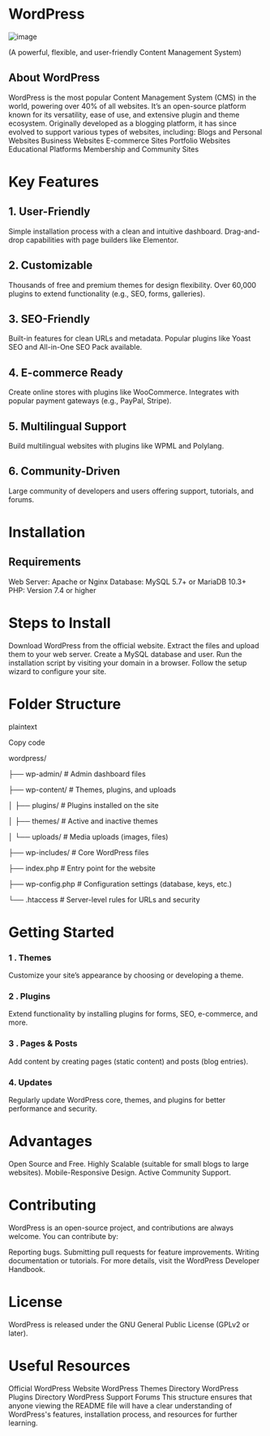 # WordPress

![image](https://github.com/user-attachments/assets/c9982ff1-b21e-4d38-8ad2-5ac9583a416a)


(A powerful, flexible, and user-friendly Content Management System)

## About WordPress

WordPress is the most popular Content Management System (CMS) in the world,
powering over 40% of all websites. It’s an open-source platform known for its versatility,
ease of use, and extensive plugin and theme ecosystem. Originally developed as a blogging platform,
it has since evolved to support various types of websites, including:
Blogs and Personal Websites
Business Websites
E-commerce Sites
Portfolio Websites
Educational Platforms
Membership and Community Sites
# Key Features

## 1. User-Friendly

Simple installation process with a clean and intuitive dashboard.
Drag-and-drop capabilities with page builders like Elementor.

## 2. Customizable

Thousands of free and premium themes for design flexibility.
Over 60,000 plugins to extend functionality (e.g., SEO, forms, galleries).

## 3. SEO-Friendly

Built-in features for clean URLs and metadata.
Popular plugins like Yoast SEO and All-in-One SEO Pack available.

## 4. E-commerce Ready

Create online stores with plugins like WooCommerce.
Integrates with popular payment gateways (e.g., PayPal, Stripe).

## 5. Multilingual Support

Build multilingual websites with plugins like WPML and Polylang.

## 6. Community-Driven

Large community of developers and users offering support, tutorials, and forums.

# Installation

## Requirements

Web Server: Apache or Nginx
Database: MySQL 5.7+ or MariaDB 10.3+
PHP: Version 7.4 or higher

# Steps to Install

Download WordPress from the official website.
Extract the files and upload them to your web server.
Create a MySQL database and user.
Run the installation script by visiting your domain in a browser.
Follow the setup wizard to configure your site.

# Folder Structure

plaintext

Copy code

wordpress/

├── wp-admin/             # Admin dashboard files

├── wp-content/           # Themes, plugins, and uploads

│   ├── plugins/          # Plugins installed on the site

│   ├── themes/            # Active and inactive themes

│   └── uploads/           # Media uploads (images, files)

├── wp-includes/           # Core WordPress files

├── index.php              # Entry point for the website

├── wp-config.php           # Configuration settings (database, keys, etc.)

└── .htaccess              # Server-level rules for URLs and security


# Getting Started

### 1 . Themes

Customize your site’s appearance by choosing or developing a theme.

### 2 . Plugins

Extend functionality by installing plugins for forms, SEO, e-commerce, and more.

### 3 . Pages & Posts

Add content by creating pages (static content) and posts (blog entries).

### 4. Updates

Regularly update WordPress core, themes, and plugins for better performance and security.

# Advantages

Open Source and Free.
Highly Scalable (suitable for small blogs to large websites).
Mobile-Responsive Design.
Active Community Support.

# Contributing

WordPress is an open-source project, and contributions are always welcome. You can contribute by:

Reporting bugs.
Submitting pull requests for feature improvements.
Writing documentation or tutorials.
For more details, visit the WordPress Developer Handbook.

# License

WordPress is released under the GNU General Public License (GPLv2 or later).

# Useful Resources

Official WordPress Website
WordPress Themes Directory
WordPress Plugins Directory
WordPress Support Forums
This structure ensures that anyone viewing the README file will have a clear understanding of WordPress's features, installation process, and resources for further learning.






